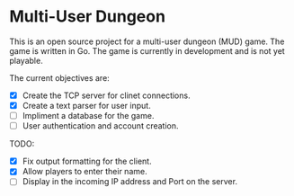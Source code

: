 # Multi-User Dungeon 

This is an open source project for a multi-user dungeon (MUD) game. The game is written in Go. The game is currently in development and is not yet playable.

The current objectives are:

- [x] Create the TCP server for clinet connections.
- [x] Create a text parser for user input.
- [ ] Impliment a database for the game.
- [ ] User authentication and account creation.

TODO:

- [x] Fix output formatting for the client.
- [x] Allow players to enter their name.
- [ ] Display in the incoming IP address and Port on the server.